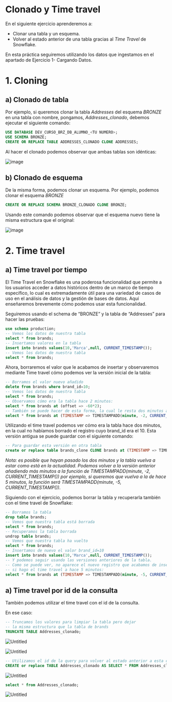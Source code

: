 # Clonado y Time travel

En el siguiente ejercicio aprenderemos a:

- Clonar una tabla y un esquema.
- Volver al estado anterior de una tabla gracias al *Time Travel* de Snowflake.

En esta práctica seguiremos utilizando los datos que ingestamos en el apartado de Ejercicio 1- Cargando Datos.

# 1. Cloning

## a) Clonado de tabla

Por ejemplo, si queremos clonar la tabla *Addresses*  del esquema *BRONZE* en una tabla con nombre, pongamos, *Addresses_clonado*, debemos ejecutar el siguiente comando:

```sql
USE DATABASE DEV_CURSO_BRZ_DB_ALUMNO_<TU NUMERO>;
USE SCHEMA BRONZE;
CREATE OR REPLACE TABLE ADDRESSES_CLONADO CLONE ADDRESSES; 
```

Al hacer el clonado podemos observar que ambas tablas son idénticas:

![image](https://github.com/javipo84/Curso_Snowflake/assets/166698078/f0ba487f-ab9d-496a-8ac6-dd69f3093dfe)

## b) Clonado de esquema

De la misma forma, podemos clonar un esquema. Por ejemplo, podemos clonar el esquema *BRONZE*

```sql
CREATE OR REPLACE SCHEMA BRONZE_CLONADO CLONE BRONZE;
```

Usando este comando podemos observar que el esquema nuevo tiene la misma estructura que el original:

![image](https://github.com/javipo84/Curso_Snowflake/assets/166698078/81f08796-6d4f-455e-b513-8c77a67be205)

# 2. Time travel

## a) Time travel por tiempo

El Time Travel en Snowflake es una poderosa funcionalidad que permite a los usuarios acceder a datos históricos dentro de un marco de tiempo específico, lo cual es extremadamente útil para una variedad de casos de uso en el análisis de datos y la gestión de bases de datos. Aquí enseñaremos brevemente cómo podemos usar esta funcionalidad.

  Seguiremos usando el schema de “BRONZE” y la tabla de “Addresses” para hacer las pruebas:

```sql
use schema production;
-- Vemos los datos de nuestra tabla
select * from brands;
-- Insertamos valores en la tabla
insert into brands values(10,'Marca',null, CURRENT_TIMESTAMP());
-- Vemos los datos de nuestra tabla
select * from brands;
```

Ahora, borraremos el valor que le acabamos de insertar y observaremos mediante Time travel cómo podemos ver la versión inicial de la tabla:

```sql
-- Borramos el valor nuevo añadido
delete from brands where brand_id=10;
-- Vemos los datos de nuestra tabla
select * from brands;
-- Observamos cómo era la tabla hace 2 minutos:
select * from brands at (offset => -60*2);
-- También se puede hacer de esta forma, la cual le resta dos minutos al tiempo actual:
select * from brands at (TIMESTAMP => TIMESTAMPADD(minute, -2, CURRENT_TIMESTAMP()));
```

Utilizando el time travel podemos ver cómo era la tabla hace dos minutos, en la cual no habíamos borrado el registro cuyo brand_id era el 10. Esta versión antigua se puede guardar con el siguiente comando:

```sql
-- Para guardar esta versión en otra tabla
create or replace table brands_clone CLONE brands at (TIMESTAMP => TIMESTAMPADD(minute, -2, CURRENT_TIMESTAMP()));
```

*Nota: es posible que hayan pasado los dos minutos y la tabla vuelva a estar como está en la actualidad. Podemos volver a la versión anterior añadiendo más minutos a la función de TIMESTAMPADD(minute, -2, CURRENT_TIMESTAMP()) por ejemplo, si queremos que vuelva a la de hace 5 minutos, la función será TIMESTAMPADD(minute, -5, CURRENT_TIMESTAMP()).*

Siguiendo con el ejercicio, podemos borrar la tabla y recuperarla también con el time travel de Snowflake:

```sql
-- Borramos la tabla
drop table brands;
-- Vemos que nuestra tabla está borrada
select * from brands;
-- Recuperamos la tabla borrada
undrop table brands;
-- Vemos que nuestra tabla ha vuelto
select * from brands;
-- Insertamos de nuevo el valor brand_id=10
insert into brands values(10,'Marca',null, CURRENT_TIMESTAMP());
-- Y podemos seguir usando las versiones anteriores de la tabla.
-- Como se puede ver, no aparece el nuevo registro que acabamos de insertar
-- si hago el time travel a hace 5 minutos:
select * from brands at (TIMESTAMP => TIMESTAMPADD(minute, -5, CURRENT_TIMESTAMP()));

```

## a) Time travel por id de la consulta

También podemos utilizar el time travel con el id de la consulta. 

En ese caso: 

```sql
-- Truncamos los valores para limpiar la tabla pero dejar 
-- la misma estructura que la tabla de brands
TRUNCATE TABLE Addresses_clonado;
```

![Untitled](https://prod-files-secure.s3.us-west-2.amazonaws.com/7e0dcde1-5a03-4ce7-a56f-1497c72c368f/e60c8841-dfed-40da-8ea0-23d7d33c314a/Untitled.png)

![Untitled](https://prod-files-secure.s3.us-west-2.amazonaws.com/7e0dcde1-5a03-4ce7-a56f-1497c72c368f/f7e9a189-20a8-4cb7-bcb3-0525fde1fcaa/Untitled.png)

```sql
-- Utilizamos el id de la query para volver al estado anterior a esta consulta
CREATE or replace TABLE Addresses_clonado AS SELECT * FROM Addresses_clonado BEFORE (STATEMENT => '01b38ced-0103-a99d-0000-185509e4503e');
```

![Untitled](https://prod-files-secure.s3.us-west-2.amazonaws.com/7e0dcde1-5a03-4ce7-a56f-1497c72c368f/74a43f95-f830-47b4-b48b-72a8ac822c9d/Untitled.png)

```sql
select * from Addresses_clonado;
```

![Untitled](https://prod-files-secure.s3.us-west-2.amazonaws.com/7e0dcde1-5a03-4ce7-a56f-1497c72c368f/284e3927-fe18-4f39-b531-5b7f55b694c3/Untitled.png)
